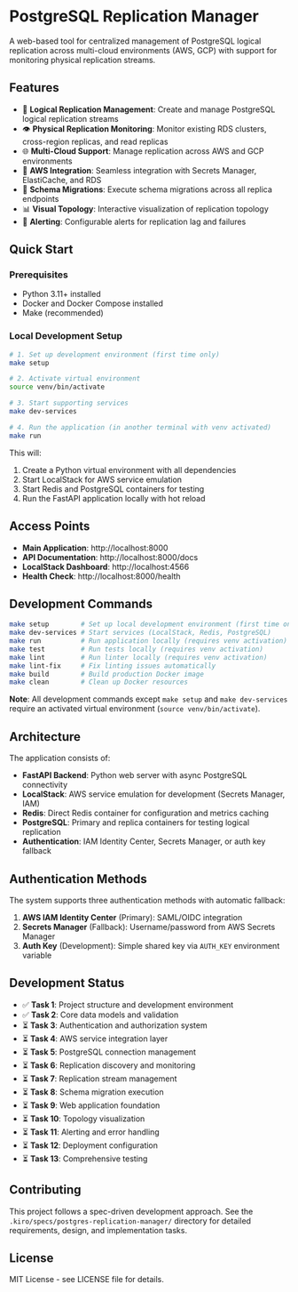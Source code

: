 # PostgreSQL Replication Manager

A web-based tool for centralized management of PostgreSQL logical replication across multi-cloud environments (AWS, GCP) with support for monitoring physical replication streams.

## Features

- 🔄 **Logical Replication Management**: Create and manage PostgreSQL logical replication streams
- 👁️ **Physical Replication Monitoring**: Monitor existing RDS clusters, cross-region replicas, and read replicas
- 🌐 **Multi-Cloud Support**: Manage replication across AWS and GCP environments
- 🔐 **AWS Integration**: Seamless integration with Secrets Manager, ElastiCache, and RDS
- 🚀 **Schema Migrations**: Execute schema migrations across all replica endpoints
- 📊 **Visual Topology**: Interactive visualization of replication topology
- 🔔 **Alerting**: Configurable alerts for replication lag and failures

## Quick Start

### Prerequisites

- Python 3.11+ installed
- Docker and Docker Compose installed
- Make (recommended)

### Local Development Setup

```bash
# 1. Set up development environment (first time only)
make setup

# 2. Activate virtual environment
source venv/bin/activate

# 3. Start supporting services
make dev-services

# 4. Run the application (in another terminal with venv activated)
make run
```

This will:
1. Create a Python virtual environment with all dependencies
2. Start LocalStack for AWS service emulation
3. Start Redis and PostgreSQL containers for testing
4. Run the FastAPI application locally with hot reload

## Access Points

- **Main Application**: http://localhost:8000
- **API Documentation**: http://localhost:8000/docs
- **LocalStack Dashboard**: http://localhost:4566
- **Health Check**: http://localhost:8000/health

## Development Commands

```bash
make setup        # Set up local development environment (first time only)
make dev-services # Start services (LocalStack, Redis, PostgreSQL)
make run          # Run application locally (requires venv activation)
make test         # Run tests locally (requires venv activation)
make lint         # Run linter locally (requires venv activation)
make lint-fix     # Fix linting issues automatically
make build        # Build production Docker image
make clean        # Clean up Docker resources
```

**Note**: All development commands except `make setup` and `make dev-services` require an activated virtual environment (`source venv/bin/activate`).

## Architecture

The application consists of:

- **FastAPI Backend**: Python web server with async PostgreSQL connectivity
- **LocalStack**: AWS service emulation for development (Secrets Manager, IAM)
- **Redis**: Direct Redis container for configuration and metrics caching
- **PostgreSQL**: Primary and replica containers for testing logical replication
- **Authentication**: IAM Identity Center, Secrets Manager, or auth key fallback

## Authentication Methods

The system supports three authentication methods with automatic fallback:

1. **AWS IAM Identity Center** (Primary): SAML/OIDC integration
2. **Secrets Manager** (Fallback): Username/password from AWS Secrets Manager
3. **Auth Key** (Development): Simple shared key via `AUTH_KEY` environment variable

## Development Status

- ✅ **Task 1**: Project structure and development environment
- ✅ **Task 2**: Core data models and validation
- ⏳ **Task 3**: Authentication and authorization system
- ⏳ **Task 4**: AWS service integration layer
- ⏳ **Task 5**: PostgreSQL connection management
- ⏳ **Task 6**: Replication discovery and monitoring
- ⏳ **Task 7**: Replication stream management
- ⏳ **Task 8**: Schema migration execution
- ⏳ **Task 9**: Web application foundation
- ⏳ **Task 10**: Topology visualization
- ⏳ **Task 11**: Alerting and error handling
- ⏳ **Task 12**: Deployment configuration
- ⏳ **Task 13**: Comprehensive testing

## Contributing

This project follows a spec-driven development approach. See the `.kiro/specs/postgres-replication-manager/` directory for detailed requirements, design, and implementation tasks.

## License

MIT License - see LICENSE file for details.
